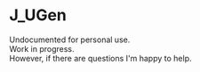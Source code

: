 # J_UGen
Undocumented for personal use.  
Work in progress.   
However, if there are questions I'm happy to help.
